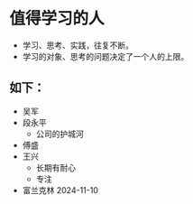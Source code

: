 # 值得学习的人
- 学习、思考、实践，往复不断。
- 学习的对象、思考的问题决定了一个人的上限。

## 如下：

- 吴军
- 段永平
  - 公司的护城河
- 傅盛
- 王兴
  - 长期有耐心
  - 专注
- 富兰克林 2024-11-10
